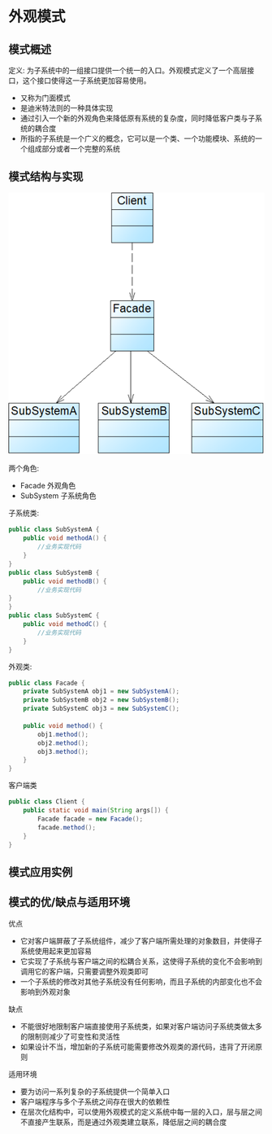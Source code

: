 # 外观模式

## 模式概述

定义: 为子系统中的一组接口提供一个统一的入口。外观模式定义了一个高层接口，这个接口使得这一子系统更加容易使用。

* 又称为门面模式
* 是迪米特法则的一种具体实现
* 通过引入一个新的外观角色来降低原有系统的复杂度，同时降低客户类与子系统的耦合度
* 所指的子系统是一个广义的概念，它可以是一个类、一个功能模块、系统的一个组成部分或者一个完整的系统

## 模式结构与实现

![外观模式结构图](picture\FacadePattern.png)

两个角色:

* Facade 外观角色
* SubSystem 子系统角色

子系统类:

```java
public class SubSystemA {
    public void methodA() {
        //业务实现代码
    }
}
public class SubSystemB {
    public void methodB() {
        //业务实现代码
}
}
public class SubSystemC {
    public void methodC() {
        //业务实现代码
    }
}
```

外观类:

```java
public class Facade {
    private SubSystemA obj1 = new SubSystemA();
    private SubSystemB obj2 = new SubSystemB();
    private SubSystemC obj3 = new SubSystemC();

    public void method() {
        obj1.method();
        obj2.method();
        obj3.method();
    }
}
```

客户端类

```java
public class Client {
    public static void main(String args[]) {
        Facade facade = new Facade();
        facade.method();
    }
}
```

## 模式应用实例



## 模式的优/缺点与适用环境

优点

* 它对客户端屏蔽了子系统组件，减少了客户端所需处理的对象数目，并使得子系统使用起来更加容易
* 它实现了子系统与客户端之间的松耦合关系，这使得子系统的变化不会影响到调用它的客户端，只需要调整外观类即可
* 一个子系统的修改对其他子系统没有任何影响，而且子系统的内部变化也不会影响到外观对象

缺点

* 不能很好地限制客户端直接使用子系统类，如果对客户端访问子系统类做太多的限制则减少了可变性和灵活性
* 如果设计不当，增加新的子系统可能需要修改外观类的源代码，违背了开闭原则

适用环境

* 要为访问一系列复杂的子系统提供一个简单入口
* 客户端程序与多个子系统之间存在很大的依赖性
* 在层次化结构中，可以使用外观模式的定义系统中每一层的入口，层与层之间不直接产生联系，而是通过外观类建立联系，降低层之间的耦合度